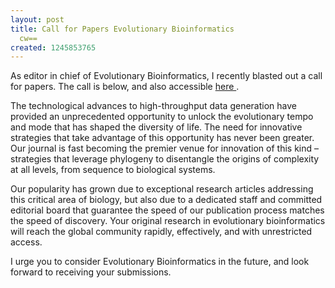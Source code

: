 ```yaml
---
layout: post
title: Call for Papers Evolutionary Bioinformatics
  cw==
created: 1245853765
---
```

As editor in chief of Evolutionary Bioinformatics, I recently blasted out a call for papers. The call is below, and also accessible <a href = "http://libertasacademica.blogspot.com/2009/06/call-for-papers-for-evolutionary.html"> here </a>.

The technological advances to high-throughput data generation have provided an unprecedented opportunity to unlock the evolutionary tempo and mode that has shaped the diversity of life. The need for innovative strategies that take advantage of this opportunity has never been greater. Our journal is fast becoming the premier venue for innovation of this kind – strategies that leverage phylogeny to disentangle the origins of complexity at all levels, from sequence to biological systems.

Our popularity has grown due to exceptional research articles addressing this critical area of biology, but also due to a dedicated staff and committed editorial board that guarantee the speed of our publication process matches the speed of discovery. Your original research in evolutionary bioinformatics will reach the global community rapidly, effectively, and with unrestricted access.

I urge you to consider Evolutionary Bioinformatics in the future, and look forward to receiving your submissions.

